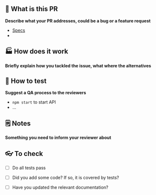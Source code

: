 ## 📝 What is this PR

**Describe what your PR addresses, could be a bug or a feature request**

-   [Specs](#JiraIssueOrSpecUrl)
-

## 🏭 How does it work

**Briefly explain how you tackled the issue, what where the alternatives**

## 🧪 How to test

**Suggest a QA process to the reviewers**

-   `npm start` to start API
-   ...

## 🗒 Notes

**Something you need to inform your reviewer about**

## 👓 To check

-   [ ] Do all tests pass

-   [ ] Did you add some code? If so, it is covered by tests?

-   [ ] Have you updated the relevant documentation?

